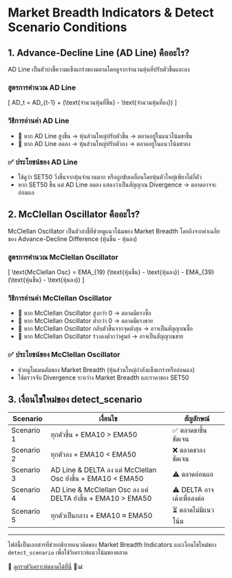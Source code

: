 # Market Breadth Indicators & Detect Scenario Conditions

## 1. Advance-Decline Line (AD Line) คืออะไร?
AD Line เป็นตัวบ่งชี้ความแข็งแกร่งของตลาดโดยดูจากจำนวนหุ้นที่ปรับตัวขึ้นและลง

### สูตรการคำนวณ AD Line
\[ AD_t = AD_{t-1} + (\text{จำนวนหุ้นที่ขึ้น} - \text{จำนวนหุ้นที่ลง}) \]

### วิธีการอ่านค่า AD Line
- 📌 หาก AD Line สูงขึ้น → หุ้นส่วนใหญ่ปรับตัวขึ้น → ตลาดอยู่ในแนวโน้มขาขึ้น
- 📌 หาก AD Line ลดลง → หุ้นส่วนใหญ่ปรับตัวลง → ตลาดอยู่ในแนวโน้มขาลง

### ✅ ประโยชน์ของ AD Line
- ใช้ดูว่า SET50 วิ่งขึ้นจากหุ้นจำนวนมาก หรือถูกขับเคลื่อนโดยหุ้นตัวใหญ่เพียงไม่กี่ตัว
- หาก SET50 ขึ้น แต่ AD Line ลดลง แสดงว่าเป็นสัญญาณ Divergence → ตลาดอาจจะอ่อนแอ

## 2. McClellan Oscillator คืออะไร?
McClellan Oscillator เป็นตัวบ่งชี้ที่ช่วยดูแนวโน้มของ Market Breadth โดยอิงจากค่าเฉลี่ยของ Advance-Decline Difference (หุ้นขึ้น - หุ้นลง)

### สูตรการคำนวณ McClellan Oscillator
\[ \text{McClellan Osc} = EMA_{19} (\text{หุ้นขึ้น} - \text{หุ้นลง}) - EMA_{39} (\text{หุ้นขึ้น} - \text{หุ้นลง}) \]

### วิธีการอ่านค่า McClellan Oscillator
- 📌 หาก McClellan Oscillator สูงกว่า 0 → ตลาดมีแรงซื้อ
- 📌 หาก McClellan Oscillator ต่ำกว่า 0 → ตลาดมีแรงขาย
- 📌 หาก McClellan Oscillator กลับตัวขึ้นจากจุดต่ำสุด → อาจเป็นสัญญาณซื้อ
- 📌 หาก McClellan Oscillator ร่วงลงต่ำกว่าศูนย์ → อาจเป็นสัญญาณขาย

### ✅ ประโยชน์ของ McClellan Oscillator
- ช่วยดูโมเมนตัมของ Market Breadth (หุ้นส่วนใหญ่กำลังแข็งแกร่งหรืออ่อนแอ)
- ใช้ตรวจจับ Divergence ระหว่าง Market Breadth และราคาของ SET50

## 3. เงื่อนไขใหม่ของ detect_scenario

| Scenario | เงื่อนไข | สัญลักษณ์ |
|-----------|----------|------------|
| Scenario 1 | ทุกตัวขึ้น + EMA10 > EMA50 | ✅ ตลาดขาขึ้นชัดเจน |
| Scenario 2 | ทุกตัวลง + EMA10 < EMA50 | ❌ ตลาดขาลงชัดเจน |
| Scenario 3 | AD Line & DELTA ลง แต่ McClellan Osc ยังขึ้น + EMA10 < EMA50 | ⚠️ ตลาดอ่อนแอ |
| Scenario 4 | AD Line & McClellan Osc ลง แต่ DELTA ยังขึ้น + EMA10 > EMA50 | ⚠️ DELTA อาจเด้งเพื่อลงต่อ |
| Scenario 5 | ทุกตัวเป็นกลาง + EMA10 ≈ EMA50 | ⏳ ตลาดไม่มีแนวโน้ม |

---

ไฟล์นี้เป็นเอกสารที่ช่วยอธิบายแนวคิดของ Market Breadth Indicators และเงื่อนไขใหม่ของ `detect_scenario` เพื่อใช้วิเคราะห์แนวโน้มของตลาด

🔗 [ดูกราฟวิเคราะห์ตลาดได้ที่นี่](https://outliersd-vnqc84ze6mo3mv5uyj5tfx.streamlit.app/?fbclid=IwY2xjawIqD29leHRuA2FlbQIxMAABHVtxyy7z6b_Wkatd5sw26Dp14GAix00_8-BNs-pt6H024XBw4EZ2fNFPvg_aem_Wp5k8YTgkkkq_5DMXhNYlg) 🚀📊


